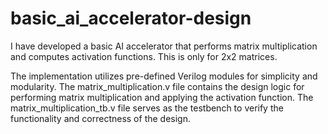# basic_ai_accelerator-design
I have developed a basic AI accelerator that performs matrix multiplication and computes activation functions. This is only for 2x2 matrices.

The implementation utilizes pre-defined Verilog modules for simplicity and modularity. The matrix_multiplication.v file contains the design logic for performing matrix multiplication and applying the activation function. The matrix_multiplication_tb.v file serves as the testbench to verify the functionality and correctness of the design.


